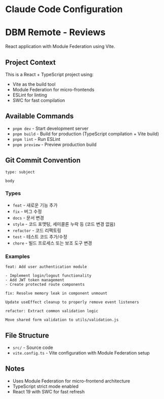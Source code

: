 # Claude Code Configuration

# DBM Remote - Reviews

React application with Module Federation using Vite.

## Project Context

This is a React + TypeScript project using:

- Vite as the build tool
- Module Federation for micro-frontends
- ESLint for linting
- SWC for fast compilation

## Available Commands

- `pnpm dev` - Start development server
- `pnpm build` - Build for production (TypeScript compilation + Vite build)
- `pnpm lint` - Run ESLint
- `pnpm preview` - Preview production build

## Git Commit Convention

```
type: subject

body
```

### Types

- `feat` - 새로운 기능 추가
- `fix` - 버그 수정
- `docs` - 문서 변경
- `style` - 코드 포맷팅, 세미콜론 누락 등 (코드 변경 없음)
- `refactor` - 코드 리팩토링
- `test` - 테스트 코드 추가/수정
- `chore` - 빌드 프로세스 또는 보조 도구 변경

### Examples

```
feat: Add user authentication module

- Implement login/logout functionality
- Add JWT token management
- Create protected route components
```

```
fix: Resolve memory leak in component unmount

Update useEffect cleanup to properly remove event listeners
```

```
refactor: Extract common validation logic

Move shared form validation to utils/validation.js
```

## File Structure

- `src/` - Source code
- `vite.config.ts` - Vite configuration with Module Federation setup

## Notes

- Uses Module Federation for micro-frontend architecture
- TypeScript strict mode enabled
- React 19 with SWC for fast refresh
